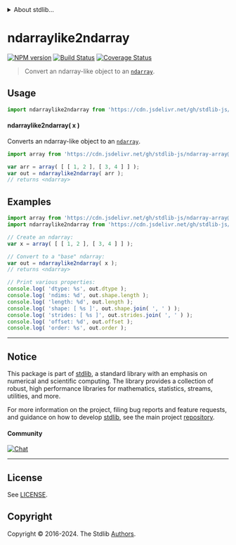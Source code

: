 <!--

@license Apache-2.0

Copyright (c) 2024 The Stdlib Authors.

Licensed under the Apache License, Version 2.0 (the "License");
you may not use this file except in compliance with the License.
You may obtain a copy of the License at

   http://www.apache.org/licenses/LICENSE-2.0

Unless required by applicable law or agreed to in writing, software
distributed under the License is distributed on an "AS IS" BASIS,
WITHOUT WARRANTIES OR CONDITIONS OF ANY KIND, either express or implied.
See the License for the specific language governing permissions and
limitations under the License.

-->


<details>
  <summary>
    About stdlib...
  </summary>
  <p>We believe in a future in which the web is a preferred environment for numerical computation. To help realize this future, we've built stdlib. stdlib is a standard library, with an emphasis on numerical and scientific computation, written in JavaScript (and C) for execution in browsers and in Node.js.</p>
  <p>The library is fully decomposable, being architected in such a way that you can swap out and mix and match APIs and functionality to cater to your exact preferences and use cases.</p>
  <p>When you use stdlib, you can be absolutely certain that you are using the most thorough, rigorous, well-written, studied, documented, tested, measured, and high-quality code out there.</p>
  <p>To join us in bringing numerical computing to the web, get started by checking us out on <a href="https://github.com/stdlib-js/stdlib">GitHub</a>, and please consider <a href="https://opencollective.com/stdlib">financially supporting stdlib</a>. We greatly appreciate your continued support!</p>
</details>

# ndarraylike2ndarray

[![NPM version][npm-image]][npm-url] [![Build Status][test-image]][test-url] [![Coverage Status][coverage-image]][coverage-url] <!-- [![dependencies][dependencies-image]][dependencies-url] -->

> Convert an ndarray-like object to an [`ndarray`][@stdlib/ndarray/base/ctor].

<!-- Section to include introductory text. Make sure to keep an empty line after the intro `section` element and another before the `/section` close. -->

<section class="intro">

</section>

<!-- /.intro -->

<!-- Package usage documentation. -->



<section class="usage">

## Usage

```javascript
import ndarraylike2ndarray from 'https://cdn.jsdelivr.net/gh/stdlib-js/ndarray-base-ndarraylike2ndarray@deno/mod.js';
```

#### ndarraylike2ndarray( x )

Converts an ndarray-like object to an [`ndarray`][@stdlib/ndarray/base/ctor].

```javascript
import array from 'https://cdn.jsdelivr.net/gh/stdlib-js/ndarray-array@deno/mod.js';

var arr = array( [ [ 1, 2 ], [ 3, 4 ] ] );
var out = ndarraylike2ndarray( arr );
// returns <ndarray>
```

</section>

<!-- /.usage -->

<!-- Package usage notes. Make sure to keep an empty line after the `section` element and another before the `/section` close. -->

<section class="notes">

</section>

<!-- /.notes -->

<!-- Package usage examples. -->

<section class="examples">

## Examples

<!-- eslint no-undef: "error" -->

```javascript
import array from 'https://cdn.jsdelivr.net/gh/stdlib-js/ndarray-array@deno/mod.js';
import ndarraylike2ndarray from 'https://cdn.jsdelivr.net/gh/stdlib-js/ndarray-base-ndarraylike2ndarray@deno/mod.js';

// Create an ndarray:
var x = array( [ [ 1, 2 ], [ 3, 4 ] ] );

// Convert to a "base" ndarray:
var out = ndarraylike2ndarray( x );
// returns <ndarray>

// Print various properties:
console.log( 'dtype: %s', out.dtype );
console.log( 'ndims: %d', out.shape.length );
console.log( 'length: %d', out.length );
console.log( 'shape: [ %s ]', out.shape.join( ', ' ) );
console.log( 'strides: [ %s ]', out.strides.join( ', ' ) );
console.log( 'offset: %d', out.offset );
console.log( 'order: %s', out.order );
```

</section>

<!-- /.examples -->

<!-- Section to include cited references. If references are included, add a horizontal rule *before* the section. Make sure to keep an empty line after the `section` element and another before the `/section` close. -->

<section class="references">

</section>

<!-- /.references -->

<!-- Section for related `stdlib` packages. Do not manually edit this section, as it is automatically populated. -->

<section class="related">

</section>

<!-- /.related -->

<!-- Section for all links. Make sure to keep an empty line after the `section` element and another before the `/section` close. -->


<section class="main-repo" >

* * *

## Notice

This package is part of [stdlib][stdlib], a standard library with an emphasis on numerical and scientific computing. The library provides a collection of robust, high performance libraries for mathematics, statistics, streams, utilities, and more.

For more information on the project, filing bug reports and feature requests, and guidance on how to develop [stdlib][stdlib], see the main project [repository][stdlib].

#### Community

[![Chat][chat-image]][chat-url]

---

## License

See [LICENSE][stdlib-license].


## Copyright

Copyright &copy; 2016-2024. The Stdlib [Authors][stdlib-authors].

</section>

<!-- /.stdlib -->

<!-- Section for all links. Make sure to keep an empty line after the `section` element and another before the `/section` close. -->

<section class="links">

[npm-image]: http://img.shields.io/npm/v/@stdlib/ndarray-base-ndarraylike2ndarray.svg
[npm-url]: https://npmjs.org/package/@stdlib/ndarray-base-ndarraylike2ndarray

[test-image]: https://github.com/stdlib-js/ndarray-base-ndarraylike2ndarray/actions/workflows/test.yml/badge.svg?branch=main
[test-url]: https://github.com/stdlib-js/ndarray-base-ndarraylike2ndarray/actions/workflows/test.yml?query=branch:main

[coverage-image]: https://img.shields.io/codecov/c/github/stdlib-js/ndarray-base-ndarraylike2ndarray/main.svg
[coverage-url]: https://codecov.io/github/stdlib-js/ndarray-base-ndarraylike2ndarray?branch=main

<!--

[dependencies-image]: https://img.shields.io/david/stdlib-js/ndarray-base-ndarraylike2ndarray.svg
[dependencies-url]: https://david-dm.org/stdlib-js/ndarray-base-ndarraylike2ndarray/main

-->

[chat-image]: https://img.shields.io/gitter/room/stdlib-js/stdlib.svg
[chat-url]: https://app.gitter.im/#/room/#stdlib-js_stdlib:gitter.im

[stdlib]: https://github.com/stdlib-js/stdlib

[stdlib-authors]: https://github.com/stdlib-js/stdlib/graphs/contributors

[umd]: https://github.com/umdjs/umd
[es-module]: https://developer.mozilla.org/en-US/docs/Web/JavaScript/Guide/Modules

[deno-url]: https://github.com/stdlib-js/ndarray-base-ndarraylike2ndarray/tree/deno
[deno-readme]: https://github.com/stdlib-js/ndarray-base-ndarraylike2ndarray/blob/deno/README.md
[umd-url]: https://github.com/stdlib-js/ndarray-base-ndarraylike2ndarray/tree/umd
[umd-readme]: https://github.com/stdlib-js/ndarray-base-ndarraylike2ndarray/blob/umd/README.md
[esm-url]: https://github.com/stdlib-js/ndarray-base-ndarraylike2ndarray/tree/esm
[esm-readme]: https://github.com/stdlib-js/ndarray-base-ndarraylike2ndarray/blob/esm/README.md
[branches-url]: https://github.com/stdlib-js/ndarray-base-ndarraylike2ndarray/blob/main/branches.md

[stdlib-license]: https://raw.githubusercontent.com/stdlib-js/ndarray-base-ndarraylike2ndarray/main/LICENSE

[@stdlib/ndarray/base/ctor]: https://github.com/stdlib-js/ndarray-base-ctor/tree/deno

</section>

<!-- /.links -->
